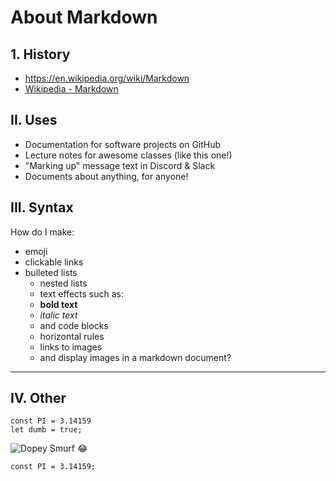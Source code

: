 
# About Markdown

## 1. History
- https://en.wikipedia.org/wiki/Markdown
- [Wikipedia - Markdown](https://en.wikipedia.org/wiki/Markdown)

## II. Uses
- Documentation for software projects on GitHub
- Lecture notes for awesome classes (like this one!)
- "Marking up" message text in Discord & Slack
- Documents about anything, for anyone!

## III. Syntax
How do I make:
- emoji
- clickable links
- bulleted lists
  - nested lists
  - text effects such as:
  - **bold text**
  - *italic text*
  - and code blocks
  - horizontal rules
  - links to images
  - and display images in a markdown document?

---

## IV. Other
```
const PI = 3.14159
let dumb = true;
```
![Dopey Smurf](https://vignette.wikia.nocookie.net/smurfs/images/0/0d/Dopey4.JPG/revision/latest/scale-to-width-down/240?cb=20180929070848)
 :joy:
 
`const PI = 3.14159;`
